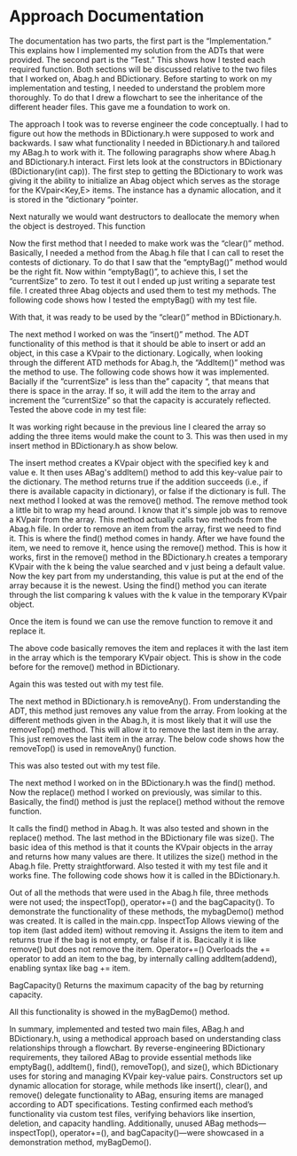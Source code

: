 # Approach Documentation
The documentation has two parts, the first part is the “Implementation.” This explains how I implemented my solution from the ADTs that were provided. The second part is the “Test.” This shows how I tested each required function. Both sections will be discussed relative to the two files that I worked on, Abag.h and BDictionary.
 Before starting to work on my implementation and testing, I needed to understand the problem more thoroughly. To do that I drew a flowchart to see the inheritance of the different header files. This gave me a foundation to work on.

The approach I took was to reverse engineer the code conceptually. I had to figure out how the methods in BDictionary.h were supposed to work and backwards. I saw what functionality I needed in BDictionary.h and tailored my ABag.h to work with it. The following paragraphs show where Abag.h and BDictionary.h interact.
First lets look at the constructors in BDictionary (BDictionary(int cap)). The first step to getting the BDictionary to work was giving it the ability to initialize an Abag object which serves as the storage for the KVpair<Key,E> items. The instance has a dynamic allocation, and it is stored in the “dictionary “pointer.

Next naturally we would want destructors to deallocate the memory when the object is destroyed. This function

Now the first method that I needed to make work was the “clear()” method. Basically, I needed a method from the Abag.h file that I can call to reset the contests of dictionary. To do that I saw that the “emptyBag()” method would be the right fit.
Now within “emptyBag()”, to achieve this, I set the “currentSize” to zero.
To test it out I ended up just writing a separate test file. I created three Abag objects and used them to test my methods. 
The following code shows how I tested the emptyBag() with my test file.


With that, it was ready to be used by the “clear()” method in BDictionary.h.


The next method I worked on was the “insert()” method. The ADT functionality of this method is that it should be able to insert or add an object, in this case a KVpair to the dictionary. Logically, when looking through the different ATD methods for Abag.h, the “AddItem()” method was the method to use. The following code shows how it was implemented.
Bacially  if the ”currentSize" is less than the” capacity “, that means that there is space in the array. If so, it will add the item to the array and increment the ”currentSize” so that the capacity is accurately reflected.
Tested the above code in my test file: 


It was working right because in the previous line I cleared the array so adding the three items would make the count to 3.
This was then used in my insert method in BDictionary.h as show below.

The insert method creates a KVpair object with the specified key k and value e. It then uses ABag's addItem() method to add this key-value pair to the dictionary. The method returns true if the addition succeeds (i.e., if there is available capacity in dictionary), or false if the dictionary is full.
The next method I looked at was the remove() method. The remove method took a little bit to wrap my head around.  I know that it's simple job was to remove a KVpair from the array. This method actually calls two methods from the Abag.h file. In order to remove an item from the array, first we need to find it. This is where the find() method comes in handy. After we have found the item, we need to remove it, hence using the remove() method.
This is how it works, first in the remove() method in the BDictionary.h  creates a temporary KVpair with the k being the value searched and v just being a default value. Now the key part from my understanding, this value is put at the end of the array because it is the newest.  Using the find() method you can iterate through the list comparing k values with the k value in the temporary KVpair object.

Once the item is found we can use the remove function to remove it and replace it.
 
The above code basically removes the item and replaces it with the last item in the array which is the temporary KVpair object. This is show in the code before for the remove() method in BDictionary.

Again this was tested out with my test file.

The next method in BDictionary.h is removeAny(). From understanding the ADT, this method just removes any value from the array.
From looking at the different methods given in the Abag.h, it is most likely that it will use the removeTop() method. This will allow it to remove the last item in the array.
This just removes the last item in the array. The below code shows how the removeTop() is used in removeAny() function.

This was also tested out with my test file.


The next method I worked on in the BDictionary.h was the find() method. Now the replace() method I worked on previously, was similar to this. Basically, the find() method is just the replace() method without the remove function.

It calls the find() method in Abag.h.
It was also tested and shown in the replace() method.
The last method in the BDictionary file was size(). The basic idea of this method is that it counts the KVpair objects in the array and returns how many values are there. It utilizes the size() method in the Abag.h file.
Pretty straightforward. Also tested it with my test file and it works fine. The following code shows how it is called in the BDictionary.h.


Out of all the methods that were used in the Abag.h file, three methods were not used; the inspectTop(), operator+=() and the bagCapacity(). To demonstrate the functionality of these methods, the mybagDemo() method was created. It is called in the main.cpp.
InspectTop Allows viewing of the top item (last added item) without removing it. Assigns the item to item and returns true if the bag is not empty, or false if it is.
Bacically it is like remove() but does not remove the item.
Operator+=() Overloads the += operator to add an item to the bag, by internally calling addItem(addend), enabling syntax like bag += item.

BagCapacity() Returns the maximum capacity of the bag by returning capacity.

All this functionality is showed in the myBagDemo() method.

In summary, implemented and tested two main files, ABag.h and BDictionary.h, using a methodical approach based on understanding class relationships through a flowchart. By reverse-engineering BDictionary requirements, they tailored ABag to provide essential methods like emptyBag(), addItem(), find(), removeTop(), and size(), which BDictionary uses for storing and managing KVpair key-value pairs. Constructors set up dynamic allocation for storage, while methods like insert(), clear(), and remove() delegate functionality to ABag, ensuring items are managed according to ADT specifications. Testing confirmed each method’s functionality via custom test files, verifying behaviors like insertion, deletion, and capacity handling. Additionally, unused ABag methods—inspectTop(), operator+=(), and bagCapacity()—were showcased in a demonstration method, myBagDemo().
